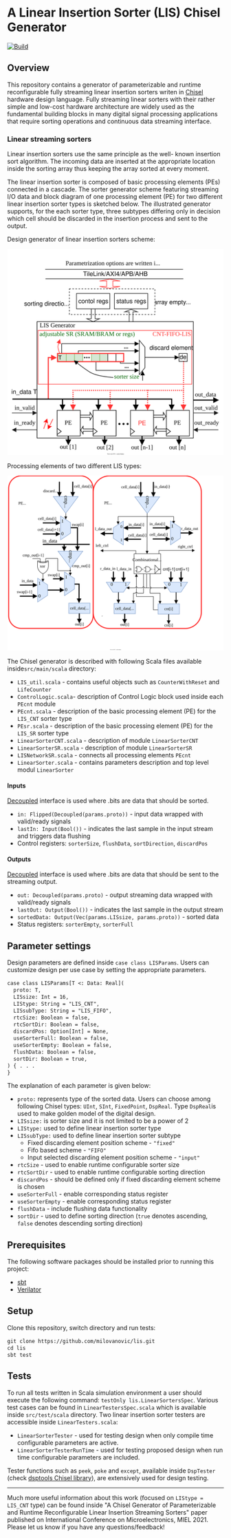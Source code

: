 
A Linear Insertion Sorter (LIS) Chisel Generator
================================================
[![Build](https://github.com/milovanovic/lis/actions/workflows/test.yml/badge.svg)](https://github.com/milovanovic/lis/actions/workflows/test.yml)
## Overview

This repository contains a generator of parameterizable and runtime reconfigurable fully streaming linear insertion sorters writen in [Chisel ](http://www.chisel-lang.org) hardware design language. Fully streaming linear sorters with their rather simple and low-cost hardware architecture are widely used as the fundamental building blocks in many digital signal processing applications that require sorting operations and continuous data streaming interface.

### Linear streaming sorters

Linear insertion sorters use the same principle as the well- known insertion sort algorithm. The incoming data are inserted at the appropriate location inside the sorting array thus keeping the array sorted at every moment.

The linear insertion sorter is composed of basic processing elements (PEs) connected in a cascade. The sorter generator scheme featuring streaming I/O data and block diagram of one processing element (PE) for two different linear insertion sorter types is sketched below. The illustrated generator supports, for the each sorter type, three subtypes differing only in decision which cell should be discarded in the insertion process and sent to the output.

Design generator of linear insertion sorters scheme:

![Linear sorters generator scheme](./doc/images/LinearSorterGenerator.svg)

Processing elements of two different LIS types:

![Processing elements](./doc/images/ProcessingElements.svg)

The Chisel generator is described with following Scala files available inside`src/main/scala` directory:

* `LIS_util.scala` - contains useful objects such as `CounterWithReset` and `LifeCounter`
* `ControlLogic.scala`- description of Control Logic block used inside each `PEcnt` module
* `PEcnt.scala` - description of the basic processing element (PE) for the `LIS_CNT` sorter type
* `PEsr.scala` - description of the basic processing element (PE) for the `LIS_SR` sorter type
* `LinearSorterCNT.scala` -  description of module `LinearSorterCNT`
* `LinearSorterSR.scala` -  description of module `LinearSorterSR`
* `LISNetworkSR.scala` - connects all processing elements `PEcnt`
* `LinearSorter.scala` - contains parameters description and top level modul `LinearSorter`

#### Inputs

[Decoupled](http://github.com/freechipsproject/chisel3/wiki/Interfaces-Bulk-Connections) interface is used where .bits are data that should be sorted.

* `in: Flipped(Decoupled(params.proto))` - input data  wrapped with valid/ready signals
* `lastIn: Input(Bool())` - indicates the last sample in the input stream and triggers data flushing
* Control registers: `sorterSize`, `flushData`, `sortDirection`, `discardPos`

#### Outputs

[Decoupled](http://github.com/freechipsproject/chisel3/wiki/Interfaces-Bulk-Connections) interface is used where .bits are data that should be sent to the streaming output.
* `out: Decoupled(params.proto)` - output streaming data wrapped with valid/ready signals
* `lastOut: Output(Bool())` - indicates the last sample in the output stream
* `sortedData: Output(Vec(params.LISsize, params.proto))` - sorted data
* Status registers: `sorterEmpty`, `sorterFull`

## Parameter settings

Design parameters are defined inside `case class LISParams`. Users can customize design per use case by setting the appropriate parameters.

    case class LISParams[T <: Data: Real](
      proto: T,
      LISsize: Int = 16,
      LIStype: String = "LIS_CNT",
      LISsubType: String = "LIS_FIFO",
      rtcSize: Boolean = false,
      rtcSortDir: Boolean = false,
      discardPos: Option[Int] = None,
      useSorterFull: Boolean = false,
      useSorterEmpty: Boolean = false,
      flushData: Boolean = false,
      sortDir: Boolean = true,
    ) { . . .
    }

The explanation of each parameter is given below:
* `proto:` represents type of the sorted data. Users can choose among following Chisel types: `UInt`, `SInt`, `FixedPoint`, `DspReal`. Type `DspReal`is used to make golden model of the digital design.
* `LISsize:` is sorter size and it is not limited to be a power of 2
* `LIStype:` used to define linear insertion sorter type
* `LISsubType:` used to define linear insertion sorter subtype
  * Fixed discarding element position scheme - `"fixed"`
  * Fifo based scheme -  `"FIFO"`
  * Input selected discarding element position scheme - `"input"`
* `rtcSize` - used to enable runtime configurable sorter size
* `rtcSortDir` - used to enable runtime configurable sorting direction
* `discardPos` - should be defined only if fixed discarding element scheme is chosen
* `useSorterFull` - enable corresponding status register
* `useSorterEmpty` - enable corresponding status register
* `flushData` - include flushing data functionality
* `sortDir` - used to define sorting direction (`true` denotes ascending, `false` denotes descending sorting direction)

## Prerequisites

The following software packages should be installed prior to running this project:
* [sbt](http://www.scala-sbt.org)
* [Verilator](http://www.veripool.org/wiki/verilator)

## Setup

Clone this repository, switch directory and run tests:

```
git clone https://github.com/milovanovic/lis.git
cd lis
sbt test
```

## Tests

To run all tests written in Scala simulation environment a user should execute the following command: `testOnly lis.LinearSortersSpec`. Various test cases can be found in `LinearTestersSpec.scala` which is available inside `src/test/scala` directory. Two linear insertion sorter testers are accessible inside `LinearTesters.scala`:
* `LinearSorterTester` - used for testing design when only compile time configurable parameters are active.
* `LinearSorterTesterRunTime`  - used for testing proposed design when run time configurable parameters are included.

Tester functions such as `peek`, `poke` and `except`, available inside `DspTester` (check [dsptools Chisel library](http://github.com/ucb-bar/dsptools)), are extensively used for design testing.

----------

Much more useful information about this work (focused on `LIStype = LIS_CNT` type) can be found inside "A Chisel Generator of Parameterizable and Runtime Reconfigurable Linear Insertion Streaming Sorters" paper published on International Conference on Microelectronics, MIEL 2021. Please let us know if you have any questions/feedback!

